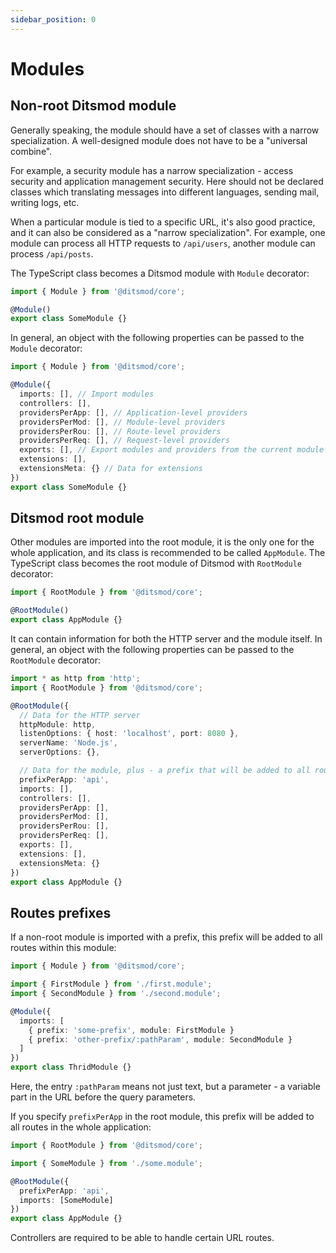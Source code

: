 ```yaml
---
sidebar_position: 0
---
```


# Modules

## Non-root Ditsmod module

Generally speaking, the module should have a set of classes with a narrow specialization.
A well-designed module does not have to be a "universal combine".

For example, a security module has a narrow specialization - access security and application
management security. Here should not be declared classes which translating messages into
different languages, sending mail, writing logs, etc.

When a particular module is tied to a specific URL, it's also good practice, and it can also be
considered as a "narrow specialization". For example, one module can process all HTTP requests to
`/api/users`, another module can process `/api/posts`.

The TypeScript class becomes a Ditsmod module with `Module` decorator:

```ts
import { Module } from '@ditsmod/core';

@Module()
export class SomeModule {}
```

In general, an object with the following properties can be passed to the `Module` decorator:

```ts
import { Module } from '@ditsmod/core';

@Module({
  imports: [], // Import modules
  controllers: [],
  providersPerApp: [], // Application-level providers
  providersPerMod: [], // Module-level providers
  providersPerRou: [], // Route-level providers
  providersPerReq: [], // Request-level providers
  exports: [], // Export modules and providers from the current module
  extensions: [],
  extensionsMeta: {} // Data for extensions
})
export class SomeModule {}
```

## Ditsmod root module

Other modules are imported into the root module, it is the only one for the whole application, and
its class is recommended to be called `AppModule`. The TypeScript class becomes the root module of
Ditsmod with `RootModule` decorator:

```ts
import { RootModule } from '@ditsmod/core';

@RootModule()
export class AppModule {}
```

It can contain information for both the HTTP server and the module itself. In general, an object
with the following properties can be passed to the `RootModule` decorator:

```ts
import * as http from 'http';
import { RootModule } from '@ditsmod/core';

@RootModule({
  // Data for the HTTP server
  httpModule: http,
  listenOptions: { host: 'localhost', port: 8080 },
  serverName: 'Node.js',
  serverOptions: {},

  // Data for the module, plus - a prefix that will be added to all routes
  prefixPerApp: 'api',
  imports: [],
  controllers: [],
  providersPerApp: [],
  providersPerMod: [],
  providersPerRou: [],
  providersPerReq: [],
  exports: [],
  extensions: [],
  extensionsMeta: {}
})
export class AppModule {}
```

## Routes prefixes

If a non-root module is imported with a prefix, this prefix will be added to all routes within this
module:

```ts
import { Module } from '@ditsmod/core';

import { FirstModule } from './first.module';
import { SecondModule } from './second.module';

@Module({
  imports: [
    { prefix: 'some-prefix', module: FirstModule }
    { prefix: 'other-prefix/:pathParam', module: SecondModule }
  ]
})
export class ThridModule {}
```

Here, the entry `:pathParam` means not just text, but a parameter - a variable part in the URL
before the query parameters.

If you specify `prefixPerApp` in the root module, this prefix will be added to all routes in the
whole application:

```ts
import { RootModule } from '@ditsmod/core';

import { SomeModule } from './some.module';

@RootModule({
  prefixPerApp: 'api',
  imports: [SomeModule]
})
export class AppModule {}
```

Controllers are required to be able to handle certain URL routes.

